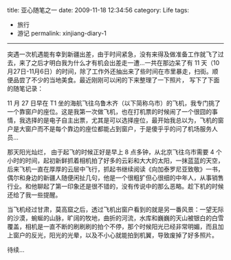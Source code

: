 title: 亚心随笔之一
date: 2009-11-18 12:34:56 
category: Life
tags: 
- 旅行
- 游记
permalink: xinjiang-diary-1

---

突遇一次机遇能有幸到新疆出差，由于时间紧急，没有来得及做准备工作就飞了过去，来了之后才明白我为什么才有机会出差走一遭...一共在那边呆了有 11 天（10月27日-11月6日）的时间，除了工作外还抽出来了些时间在市里暴走，扫街。顺便品尝了不少的当地美食。最近刚刚可以闲的下来整理了一下照片，
写下了下面的随笔记录：

11 月 27 日早在 T1 坐的海航飞往乌鲁木齐（以下简称乌市）的飞机，我专门挑了一个靠窗户的座位。这是我第一次做飞机，也在打机票的时候闹了一个很囧的事情，我选择的是电子自主出票，尤其是可以选择座位，最开始我总以为，飞机的窗户是大窗户而不是每个靠边的座位都能占到窗户，于是傻乎乎的问了机场服务人员...

那天阳光灿烂， 由于起飞的时候正好是早上 8 点多钟，从北京飞往乌市需要 4 个小时的时间，起初新鲜抓着相机拍了好多的云彩和大大的太阳，一抹蓝蓝的天空，后来飞机一直在厚厚的云层中飞行，抓起书继续阅读《向加泰罗尼亚致敬》一书，偶尔和身边的新疆人随便闲扯几句，他是一个很粗犷但心很细的中年人，从事销售行业。和他聊起了第一印象还是很不错的，没有传说中的那么恶略。趁下机的时候还给了我一些提醒。

当飞机经过甘肃，莫高窟之后，透过飞机出窗户看到的就是另一番风景：一望无际的沙漠，蜿蜒的山脉，旷阔的牧地，曲折的河流，水库和巍巍的天山被银白的白雪覆盖，相机是一直不断的刷刷刷的拍个不停，那个时候阳光已经非常明媚，而且加上窗户的反光，阳光的光晕，以及不小心就能拍到机翼，导致废掉了好多照片。

待续...
